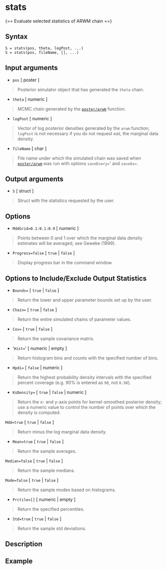 # stats  

{== Evaluate selected statistics of ARWM chain ==}


## Syntax 

    S = stats(pos, theta, logPost, ...)
    S = stats(pos, fileName, [], ...)


## Input arguments 


* `pos` [ poster ]
> 
> Posterior simulator object that has generated the
> `theta` chain.
> 

* `theta` [ numeric ]
> 
> MCMC chain generated by the
> [`poster/arwm`](poster/arwm) function.
> 

* `logPost` [ numeric ]
> 
> Vector of log posterior densities generated by
> the `arwm` function; `logPost` is not necessary if you do not request
> `mdd`, the marginal data density.
> 

* `fileName` [ char ]
> 
> File name under which the simulated chain was saved when
> [`poster/arwm`](poster/arwm) was run with options `saveEvery=`' and
> `saveAs=`.
> 

## Output arguments 


* `S` [ struct ]
> 
> Struct with the statistics requested by the user.
> 

## Options 


* `MddGrid=0.1:0.1:0.9` [ numeric ]
> 
> Points between 0 and 1 over which the marginal data density estimates
> will be averaged, see Geweke (1999).
> 

* `Progress=false` [ `true` | `false` ]
> 
> Display progress bar in the command window.
> 


## Options to Include/Exclude Output Statistics 


* `Bounds=` [ `true` | `false` ]
> 
> Return the lower and upper parameter bounds set up by the user.
> 

* `Chain=` [ `true` | `false` ]
> 
> Return the entire simulated chains of parameter values.
> 

* `Cov=` [ `true` | `false` ]
> 
> Return the sample covariance matrix.
> 

* '`Hist=`' [ numeric | empty ]
> 
> Return histogram bins and counts with the specified number of
> bins.
> 

* `Hpdi=` [ `false` | numeric ]
> 
> Return the highest probability density intervals with the
> specified percent coverage (e.g. 90% is entered as `90`, not `0.90`).
> 

* `KsDensity=` [ `true` | `false` | numeric ]
> 
> Return the x- and y-axis points for kernel-smoothed posterior
> density; use a numeric value to control the number of points over which
> the density is computed.
> 

 `Mdd=true` [ `true` | `false` ]
> 
> Return minus the log marginal data density.
> 

* `Mean=true` [ `true` | `false` ]
> 
> Return the sample averages.
> 

 `Median=false` [ `true` | `false` ]
> 
> Return the sample medians.
> 

 `Mode=false` [ `true` | `false` ]
> 
> Return the sample modes based on histograms.
> 

* `Prctile=[]` [ numeric | empty ]
> 
> Return the specified percentiles.
> 

* `Std=true` [ `true` | `false` ]
> 
> Return the sample std deviations.
> 


## Description 


## Example 


